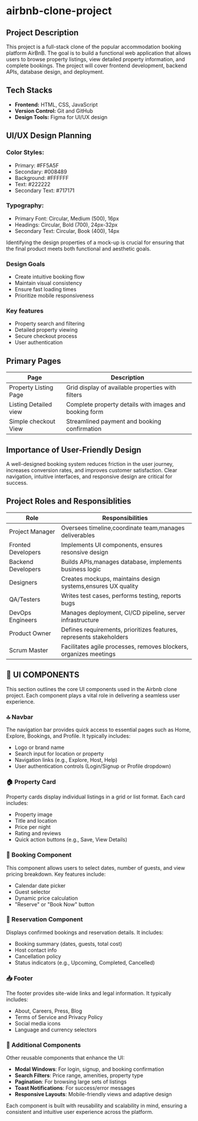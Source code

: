 # airbnb-clone-project
<h2>Project Description</h2>
<p>This project is a full-stack clone of the popular accommodation booking platform AirBnB. The goal is to build a functional web application that allows users to browse property listings, view detailed property information, and complete bookings. The project will cover frontend development, backend APIs, database design, and deployment.</p>
<h2>Tech Stacks</h2>
<ul>
  <li><strong>Frontend:</strong> HTML, CSS, JavaScript</li>
   <li><strong>Version Control:</strong> Git and GitHub</li> 
    <li><strong>Design Tools:</strong> Figma for UI/UX design</li>
</ul>
<section>
  <h2>UI/UX Design Planning</h2>
  <h3>Color Styles:</h3>
  <ul>
    <li>Primary: #FF5A5F</li>
    <li> Secondary: #008489</li>
    <li> Background: #FFFFFF</li>
    <li>Text: #222222</li>
    <li>Secondary Text: #717171</li>
  </ul>
  <h3>Typography:</h3>
  <ul>
    <li>Primary Font: Circular, Medium (500), 16px</li>
    <li>Headings: Circular, Bold (700), 24px-32px</li>
    <li>Secondary Text: Circular, Book (400), 14px</li>
  </ul>
    <p>Identifying the design properties of a mock-up is crucial for ensuring that the final product meets both functional and aesthetic goals.</p>

  <h3>Design Goals</h3>
  <ul>
    <li>Create intuitive booking flow</li>
    <li>Maintain visual consistency</li>
    <li>Ensure fast loading times</li>
    <li>Prioritize mobile responsiveness</li>
  </ul>
  <h3>Key features</h3>
  <ul>
    <li>Property search and filtering</li>
    <li>Detailed property viewing</li>
    <li>Secure checkout process</li>
    <li>User authentication</li>
  </ul>
   <table>
       <h2>Primary Pages</h2>
   <thead>
      <tr>
        <th>Page</th>
        <th>Description</th>
      </tr>
   </thead>
  <tbody>
     <tr>
       <td>Property Listing Page</td>
       <td>Grid display of available properties with filters</td>
     </tr>
     <tr>
       <td>Listing Detailed view</td>
       <td>Complete property details with images and booking form</td>
     </tr>
     <tr>
       <td>Simple checkout View</td>
       <td>Streamlined payment and booking confirmation</td>
     </tr>
  </tbody>
 </table>
<h2>Importance of User-Friendly Design</h2>
  <p>A well-designed booking system reduces friction in the user journey, increases conversion rates, and improves customer satisfaction. Clear navigation, intuitive interfaces, and responsive design are critical for success.</p>
</section>
<section>
<h2>Project Roles and Responsiblities</h2>
<table>
 <theader>
    <tr>
      <th>Role</th>
      <th>Responsibilities</th>
    </tr>
 </theader>
<tbody>
  <tr>
    <td>Project Manager</td>
    <td>Oversees timeline,coordinate team,manages deliverables</td>
  </tr>
  <tr>
    <td>Fronted Developers</td>
    <td>Implements UI components, ensures resonsive design</td>
  </tr>
  <tr>
    <td>Backend Developers</td>
    <td>Builds APIs,manages database, implements business logic</td>
  </tr>
  <tr>
    <td>Designers</td>
    <td>Creates mockups, maintains design systems,ensures UX quality</td>
  </tr>
  <tr>
    <td>QA/Testers</td>
    <td>Writes test cases, performs testing, reports bugs</td>
  </tr>
  <tr>
    <td>DevOps Engineers</td>
    <td>Manages deployment, CI/CD pipeline, server infrastructure</td>
  </tr>
  <tr>
    <td>Product Owner</td>
    <td>Defines requirements, prioritizes features, represents stakeholders</td>
  </tr>
  <tr>
    <td>Scrum Master</td>
    <td>Facilitates agile processes, removes blockers, organizes meetings</td>
  </tr>
  </tbody>
</table>
  <h2>🧱 UI COMPONENTS</h2>

<p>This section outlines the core UI components used in the Airbnb clone project. Each component plays a vital role in delivering a seamless user experience.</p>

<h3>🔝 Navbar</h3>
<p>The navigation bar provides quick access to essential pages such as Home, Explore, Bookings, and Profile. It typically includes:</p>
<ul>
  <li>Logo or brand name</li>
  <li>Search input for location or property</li>
  <li>Navigation links (e.g., Explore, Host, Help)</li>
  <li>User authentication controls (Login/Signup or Profile dropdown)</li>
</ul>

<h3>🏠 Property Card</h3>
<p>Property cards display individual listings in a grid or list format. Each card includes:</p>
<ul>
  <li>Property image</li>
  <li>Title and location</li>
  <li>Price per night</li>
  <li>Rating and reviews</li>
  <li>Quick action buttons (e.g., Save, View Details)</li>
</ul>

<h3>📄 Booking Component</h3>
<p>This component allows users to select dates, number of guests, and view pricing breakdown. Key features include:</p>
<ul>
  <li>Calendar date picker</li>
  <li>Guest selector</li>
  <li>Dynamic price calculation</li>
  <li>"Reserve" or "Book Now" button</li>
</ul>

<h3>📆 Reservation Component</h3>
<p>Displays confirmed bookings and reservation details. It includes:</p>
<ul>
  <li>Booking summary (dates, guests, total cost)</li>
  <li>Host contact info</li>
  <li>Cancellation policy</li>
  <li>Status indicators (e.g., Upcoming, Completed, Cancelled)</li>
</ul>

<h3>📥 Footer</h3>
<p>The footer provides site-wide links and legal information. It typically includes:</p>
<ul>
  <li>About, Careers, Press, Blog</li>
  <li>Terms of Service and Privacy Policy</li>
  <li>Social media icons</li>
  <li>Language and currency selectors</li>
</ul>

<h3>🧩 Additional Components</h3>
<p>Other reusable components that enhance the UI:</p>
<ul>
  <li><strong>Modal Windows</strong>: For login, signup, and booking confirmation</li>
  <li><strong>Search Filters</strong>: Price range, amenities, property type</li>
  <li><strong>Pagination</strong>: For browsing large sets of listings</li>
  <li><strong>Toast Notifications</strong>: For success/error messages</li>
  <li><strong>Responsive Layouts</strong>: Mobile-friendly views and adaptive design</li>
</ul>

<p>Each component is built with reusability and scalability in mind, ensuring a consistent and intuitive user experience across the platform.</p>

</section>

